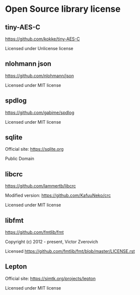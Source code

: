 # Open Source library license  
  
  
## tiny-AES-C  
https://github.com/kokke/tiny-AES-C  

Licensed under Unlicense license  
  
  
## nlohmann json    
https://github.com/nlohmann/json  
  
Licensed under MIT license  
  
  
## spdlog    
https://github.com/gabime/spdlog  
  
Licensed under MIT license  
  
  
## sqlite    
Official site: https://sqlite.org  
  
Public Domain  
  
  
## libcrc    
https://github.com/lammertb/libcrc  
  
Modified version: https://github.com/KafuuNeko/crc
  
Licensed under MIT license  

## libfmt  
https://github.com/fmtlib/fmt  
  
Copyright (c) 2012 - present, Victor Zverovich  
  
Licensed https://github.com/fmtlib/fmt/blob/master/LICENSE.rst  

## Lepton  
Official site: https://simtk.org/projects/lepton  
  
Licensed under MIT license  